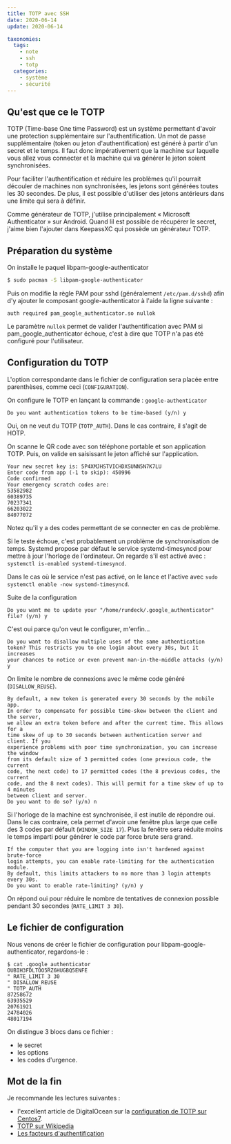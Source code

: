 ```yaml
---
title: TOTP avec SSH
date: 2020-06-14
update: 2020-06-14

taxonomies:
  tags:
    - note
    - ssh
    - totp
  categories:
    - système
    - sécurité
---
```

## Qu'est que ce le TOTP

TOTP (Time-base One time Password) est un système permettant d'avoir une protection supplémentaire sur l'authentification. Un mot de passe supplémentaire (token ou jeton d'authentification) est généré à partir d'un secret et le temps. Il faut donc impérativement que la machine sur laquelle vous allez vous connecter et la machine qui va générer le jeton soient synchronisées.

Pour faciliter l'authentification et réduire les problèmes qu'il pourrait découler de machines non synchronisées, les jetons sont générées toutes les 30 secondes. De plus, il est possible d'utiliser des jetons antérieurs dans une limite qui sera à définir.

Comme générateur de TOTP, j'utilise principalement « Microsoft Authenticator » sur Android. Quand lil est possible de récupérer le secret, j'aime bien l'ajouter dans KeepassXC qui possède un générateur TOTP.

## Préparation du système

On installe le paquel libpam-google-authenticator

```bash
$ sudo pacman -S libpam-google-authenticator
```

Puis on modifie la règle PAM pour sshd (généralement `/etc/pam.d/sshd`) afin d'y ajouter le composant google-authenticator à l'aide la ligne suivante :

    auth required pam_google_authenticator.so nullok

Le paramètre `nullok` permet de valider l'authentification avec PAM si pam_google_authenticator échoue, c'est à dire que TOTP n'a pas été configuré pour l'utilisateur.

## Configuration du TOTP

L'option correspondante dans le fichier de configuration sera placée entre parenthèses, comme ceci (`CONFIGURATION`).

On configure le TOTP en lançant la commande : `google-authenticator`

    Do you want authentication tokens to be time-based (y/n) y

Oui, on ne veut du TOTP (`TOTP_AUTH`). Dans le cas contraire, il s'agit de HOTP.

On scanne le QR code avec son téléphone portable et son application TOTP. Puis, on valide en saisissant le jeton affiché sur l'application.

    Your new secret key is: 5P4XMJHSTVICHDXSUNN5N7K7LU
    Enter code from app (-1 to skip): 450996
    Code confirmed
    Your emergency scratch codes are:
    53582982
    60389735
    70237341
    66203022
    84077072

Notez qu'il y a des codes permettant de se connecter en cas de problème.

Si le teste échoue, c'est probablement un problème de synchronisation de temps. Systemd propose par défaut le service systemd-timesyncd pour mettre à jour l'horloge de l'ordinateur. On regarde s'il est activé avec : `systemctl is-enabled systemd-timesyncd`.

Dans le cas où le service n'est pas activé, on le lance et l'active avec `sudo systemctl enable -now systemd-timesyncd`.

Suite de la configuration

    Do you want me to update your "/home/rundeck/.google_authenticator" file? (y/n) y

C'est oui parce qu'on veut le configurer, m'enfin...

    Do you want to disallow multiple uses of the same authentication
    token? This restricts you to one login about every 30s, but it increases
    your chances to notice or even prevent man-in-the-middle attacks (y/n) y

On limite le nombre de connexions avec le même code généré (`DISALLOW_REUSE`).

    By default, a new token is generated every 30 seconds by the mobile app.
    In order to compensate for possible time-skew between the client and the server,
    we allow an extra token before and after the current time. This allows for a
    time skew of up to 30 seconds between authentication server and client. If you
    experience problems with poor time synchronization, you can increase the window
    from its default size of 3 permitted codes (one previous code, the current
    code, the next code) to 17 permitted codes (the 8 previous codes, the current
    code, and the 8 next codes). This will permit for a time skew of up to 4 minutes
    between client and server.
    Do you want to do so? (y/n) n

Si l'horloge de la machine est synchronisée, il est inutile de répondre oui. Dans le cas contraire, cela permet d'avoir une fenêtre plus large que celle des 3 codes par défault (`WINDOW_SIZE 17`). Plus la fenêtre sera réduite moins le temps imparti pour générer le code par force brute sera grand.

    If the computer that you are logging into isn't hardened against brute-force
    login attempts, you can enable rate-limiting for the authentication module.
    By default, this limits attackers to no more than 3 login attempts every 30s.
    Do you want to enable rate-limiting? (y/n) y

On répond oui pour réduire le nombre de tentatives de connexion possible pendant 30 secondes (`RATE_LIMIT 3 30`).

## Le fichier de configuration

Nous venons de créer le fichier de configuration pour libpam-google-authenticator, regardons-le :

```
$ cat .google_authenticator
OUBIH3FDLTOO5RZ6HUGBQ5ENFE
" RATE_LIMIT 3 30
" DISALLOW_REUSE
" TOTP_AUTH
87258672
63935529
20761921
24784026
48017194
```

On distingue 3 blocs dans ce fichier :

* le secret
* les options
* les codes d'urgence.

## Mot de la fin

Je recommande les lectures suivantes :

* l'excellent article de DigitalOcean sur la [configuration de TOTP sur Centos7](https://www.digitalocean.com/community/tutorials/how-to-set-up-multi-factor-authentication-for-ssh-on-centos-7).
* [TOTP sur Wikipedia](https://en.wikipedia.org/wiki/Time-based_One-time_Password_algorithm)
* [Les facteurs d'authentification](https://fr.wikipedia.org/wiki/Facteur_d%27authentification)
